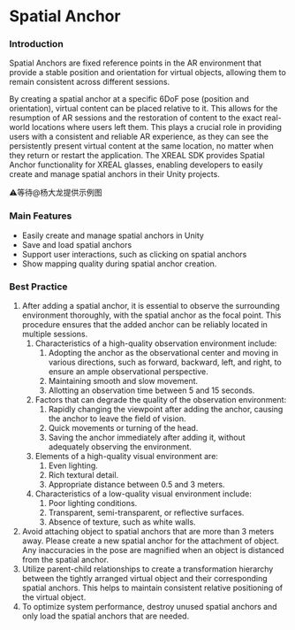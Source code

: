 # Spatial Anchor

### Introduction

Spatial Anchors are fixed reference points in the AR environment that provide a stable position and orientation for virtual objects, allowing them to remain consistent across different sessions.

By creating a spatial anchor at a specific 6DoF pose (position and orientation), virtual content can be placed relative to it. This allows for the resumption of AR sessions and the restoration of content to the exact real-world locations where users left them. This plays a crucial role in providing users with a consistent and reliable AR experience, as they can see the persistently present virtual content at the same location, no matter when they return or restart the application. The XREAL SDK provides Spatial Anchor functionality for XREAL glasses, enabling developers to easily create and manage spatial anchors in their Unity projects.

⚠️等待@杨大龙提供示例图

### Main Features

- Easily create and manage spatial anchors in Unity
- Save and load spatial anchors
- Support user interactions, such as clicking on spatial anchors
- Show mapping quality during spatial anchor creation.

### Best Practice

1. After adding a spatial anchor, it is essential to observe the surrounding environment thoroughly, with the spatial anchor as the focal point. This procedure ensures that the added anchor can be reliably located in multiple sessions.
   1. Characteristics of a high-quality observation environment include:
      1. Adopting the anchor as the observational center and moving in various directions, such as forward, backward, left, and right, to ensure an ample observational perspective.
      2. Maintaining smooth and slow movement.
      3. Allotting an observation time between 5 and 15 seconds.
   2. Factors that can degrade the quality of the observation environment:
      1. Rapidly changing the viewpoint after adding the anchor, causing the anchor to leave the field of vision.
      2. Quick movements or turning of the head.
      3. Saving the anchor immediately after adding it, without adequately observing the environment.
   3. Elements of a high-quality visual environment are:
      1. Even lighting.
      2. Rich textural detail.
      3. Appropriate distance between 0.5 and 3 meters.
   4. Characteristics of a low-quality visual environment include:
      1. Poor lighting conditions.
      2. Transparent, semi-transparent, or reflective surfaces.
      3. Absence of texture, such as white walls.
2. Avoid attaching object to spatial anchors that are more than 3 meters away. Please create a new spatial anchor for the attachment of object. Any inaccuracies in the pose are magnified when an object is distanced from the spatial anchor.
3. Utilize parent-child relationships to create a transformation hierarchy between the tightly arranged virtual object and their corresponding spatial anchors. This helps to maintain consistent relative positioning of the virtual object.
4. To optimize system performance, destroy unused spatial anchors and only load the spatial anchors that are needed.
